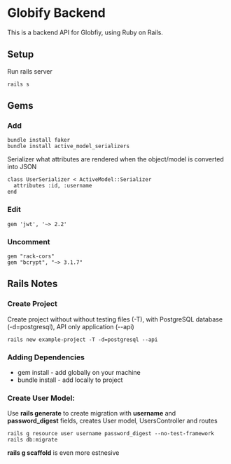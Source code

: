# Globify Backend

This is a backend API for Globfiy, using Ruby on Rails.

## Setup

Run rails server

```
rails s
```

## Gems

### Add

```
bundle install faker
bundle install active_model_serializers
```

Serializer what attributes are rendered when the object/model is converted into JSON

```
class UserSerializer < ActiveModel::Serializer
  attributes :id, :username
end
```

### Edit

```
gem 'jwt', '~> 2.2'
```

### Uncomment

```
gem "rack-cors"
gem "bcrypt", "~> 3.1.7"
```

## Rails Notes

### Create Project

Create project without without testing files (-T), with PostgreSQL database (-d=postgresql), API only application (--api)

```
rails new example-project -T -d=postgresql --api
```

### Adding Dependencies

- gem install - add globally on your machine
- bundle install - add locally to project

### Create User Model:

Use **rails generate** to create migration with **username** and **password_digest** fields, creates User model, UsersController and routes

```
rails g resource user username password_digest --no-test-framework
rails db:migrate
```

**rails g scaffold** is even more estnesive
